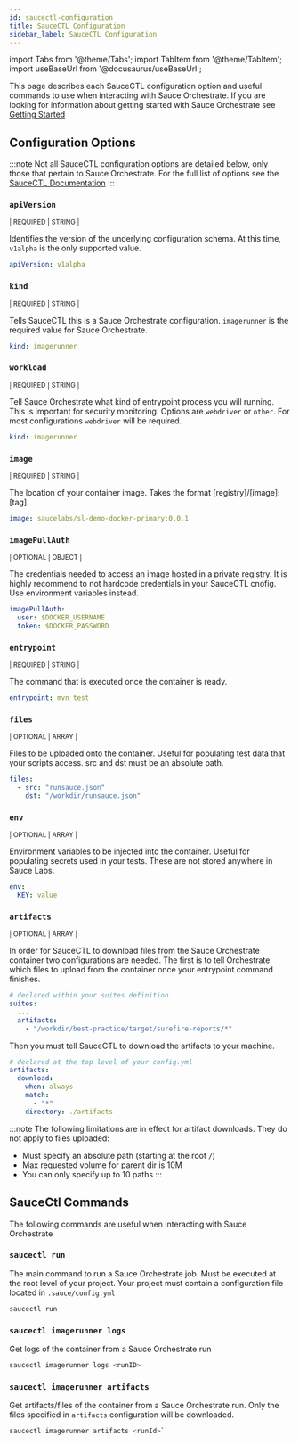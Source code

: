 ```yaml
---
id: saucectl-configuration
title: SauceCTL Configuration
sidebar_label: SauceCTL Configuration
---
```


import Tabs from '@theme/Tabs';
import TabItem from '@theme/TabItem';
import useBaseUrl from '@docusaurus/useBaseUrl';

This page describes each SauceCTL configuration option and useful commands to use when interacting with Sauce Orchestrate. If you are looking for information about getting started with Sauce Orchestrate see [Getting Started](./getting-started)

## Configuration Options

:::note
Not all SauceCTL configuration options are detailed below, only those that pertain to Sauce Orchestrate. For the full list of options see the [SauceCTL Documentation](../dev/cli/saucectl.md)
:::

### `apiVersion`

<p><small>| REQUIRED | STRING |</small></p>

Identifies the version of the underlying configuration schema. At this time, `v1alpha` is the only supported value.

```yaml
apiVersion: v1alpha
```

### `kind`

<p><small>| REQUIRED | STRING |</small></p>

Tells SauceCTL this is a Sauce Orchestrate configuration. `imagerunner` is the required value for Sauce Orchestrate.

```yaml
kind: imagerunner
```

### `workload`

<p><small>| REQUIRED | STRING |</small></p>

Tell Sauce Orchestrate what kind of entrypoint process you will running. This is important for security monitoring. Options are `webdriver` or `other`. For most configurations `webdriver` will be required.

```yaml
kind: imagerunner
```

### `image`

<p><small>| REQUIRED | STRING |</small></p>

The location of your container image. Takes the format [registry]/[image]:[tag].

```yaml
image: saucelabs/sl-demo-docker-primary:0.0.1
```

### `imagePullAuth`

<p><small>| OPTIONAL | OBJECT |</small></p>

The credentials needed to access an image hosted in a private registry. It is highly recommend to not hardcode credentials in your SauceCTL cnofig. Use environment variables instead.

```yaml
imagePullAuth:
  user: $DOCKER_USERNAME
  token: $DOCKER_PASSWORD
```

### `entrypoint`

<p><small>| REQUIRED | STRING |</small></p>

The command that is executed once the container is ready.

```yaml
entrypoint: mvn test
```

### `files`

<p><small>| OPTIONAL | ARRAY |</small></p>

Files to be uploaded onto the container. Useful for populating test data that your scripts access. src and dst must be an absolute path.

```yaml
files:
  - src: "runsauce.json"
    dst: "/workdir/runsauce.json"
```

### `env`

<p><small>| OPTIONAL | ARRAY |</small></p>

Environment variables to be injected into the container. Useful for populating secrets used in your tests. These are not stored anywhere in Sauce Labs.

```yaml
env:
  KEY: value
```

### `artifacts`

<p><small>| OPTIONAL | ARRAY |</small></p>

In order for SauceCTL to download files from the Sauce Orchestrate container two configurations are needed. The first is to tell Orchestrate which files to upload from the container once your entrypoint command finishes.

```yaml
# declared within your suites definition
suites:
  ...
  artifacts:
    - "/workdir/best-practice/target/surefire-reports/*"
```

Then you must tell SauceCTL to download the artifacts to your machine.

```yaml
# declared at the top level of your config.yml
artifacts:
  download:
    when: always
    match:
      - "*"
    directory: ./artifacts
```

:::note
The following limitations are in effect for artifact downloads. They do not apply to files uploaded:

- Must specify an absolute path (starting at the root `/`)
- Max requested volume for parent dir is 10M
- You can only specify up to 10 paths
  :::

## SauceCtl Commands

The following commands are useful when interacting with Sauce Orchestrate

### `saucectl run`

The main command to run a Sauce Orchestrate job. Must be executed at the root level of your project. Your project must contain a configuration file located in `.sauce/config.yml`

```bash
saucectl run
```

### `saucectl imagerunner logs`

Get logs of the container from a Sauce Orchestrate run

```bash
saucectl imagerunner logs <runID>
```

### `saucectl imagerunner artifacts`

Get artifacts/files of the container from a Sauce Orchestrate run. Only the files specified in `artifacts` configuration will be downloaded.

```bash
saucectl imagerunner artifacts <runId>`
```

